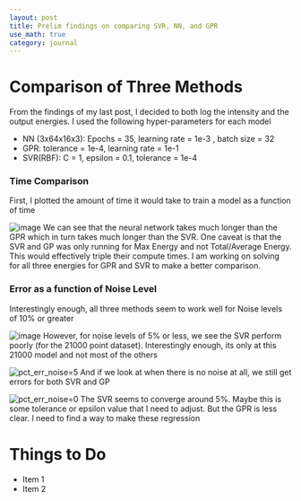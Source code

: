 ```yaml
---
layout: post
title: Prelim findings on comparing SVR, NN, and GPR
use_math: true
category: journal
---
```


# Comparison of Three Methods
From the findings of my last post, I decided to both log the intensity and the output energies. I used the following hyper-parameters for each model
- NN (3x64x16x3): Epochs = 35, learning rate = 1e-3 , batch size = 32
- GPR: tolerance = 1e-4, learning rate = 1e-1
- SVR(RBF): C = 1, epsilon = 0.1, tolerance = 1e-4

### Time Comparison
First, I plotted the amount of time it would take to train a model as a function of time

![image](https://github.com/ronak-n-desai/osunotebook/assets/98538788/5161da4a-46b4-40a3-ba40-62a625b1b321)
We can see that the neural network takes much longer than the GPR which in turn takes much longer than the SVR. One caveat is that the SVR and GP was only running for Max Energy and not Total/Average Energy. This would effectively triple their compute times. I am working on solving for all three energies for GPR and SVR to make a better comparison.

### Error as a function of Noise Level
Interestingly enough, all three methods seem to work well for Noise levels of 10\% or greater

![image](https://github.com/ronak-n-desai/osunotebook/assets/98538788/f9929441-8206-4db9-a300-b0a079b2e5e9)
However, for noise levels of 5\% or less, we see the SVR perform poorly (for the 21000 point dataset). Interestingly enough, its only at this 21000 model and not most of the others

![pct_err_noise=5](https://github.com/ronak-n-desai/osunotebook/assets/98538788/720f93f3-424b-4e18-a6b0-f44b04a63dcd)
And if we look at when there is no noise at all, we still get errors for both SVR and GP

![pct_err_noise=0](https://github.com/ronak-n-desai/osunotebook/assets/98538788/681e1c55-e00b-490b-ae70-b91829d019c9)
The SVR seems to converge around 5\%. Maybe this is some tolerance or epsilon value that I need to adjust. But the GPR is less clear. I need to find a way to make these regression 


# Things to Do
- Item 1
- Item 2
